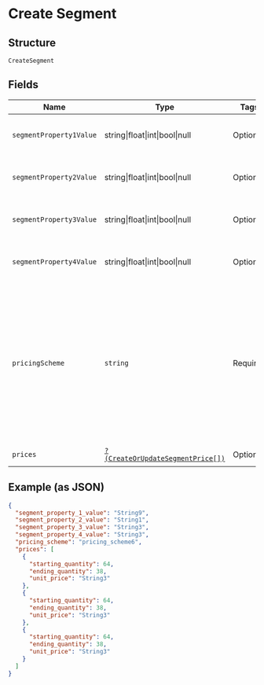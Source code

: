 
# Create Segment

## Structure

`CreateSegment`

## Fields

| Name | Type | Tags | Description | Getter | Setter |
|  --- | --- | --- | --- | --- | --- |
| `segmentProperty1Value` | string\|float\|int\|bool\|null | Optional | This is a container for one-of cases. | getSegmentProperty1Value(): | setSegmentProperty1Value( segmentProperty1Value): void |
| `segmentProperty2Value` | string\|float\|int\|bool\|null | Optional | This is a container for one-of cases. | getSegmentProperty2Value(): | setSegmentProperty2Value( segmentProperty2Value): void |
| `segmentProperty3Value` | string\|float\|int\|bool\|null | Optional | This is a container for one-of cases. | getSegmentProperty3Value(): | setSegmentProperty3Value( segmentProperty3Value): void |
| `segmentProperty4Value` | string\|float\|int\|bool\|null | Optional | This is a container for one-of cases. | getSegmentProperty4Value(): | setSegmentProperty4Value( segmentProperty4Value): void |
| `pricingScheme` | `string` | Required | The handle for the pricing scheme. Available options: per_unit, volume, tiered, stairstep. See [Price Bracket Rules](https://help.chargify.com/products/product-components.html#price-bracket-rules) for an overview of pricing schemes. | getPricingScheme(): string | setPricingScheme(string pricingScheme): void |
| `prices` | [`?(CreateOrUpdateSegmentPrice[])`](../../doc/models/create-or-update-segment-price.md) | Optional | - | getPrices(): ?array | setPrices(?array prices): void |

## Example (as JSON)

```json
{
  "segment_property_1_value": "String9",
  "segment_property_2_value": "String1",
  "segment_property_3_value": "String3",
  "segment_property_4_value": "String3",
  "pricing_scheme": "pricing_scheme6",
  "prices": [
    {
      "starting_quantity": 64,
      "ending_quantity": 38,
      "unit_price": "String3"
    },
    {
      "starting_quantity": 64,
      "ending_quantity": 38,
      "unit_price": "String3"
    },
    {
      "starting_quantity": 64,
      "ending_quantity": 38,
      "unit_price": "String3"
    }
  ]
}
```

